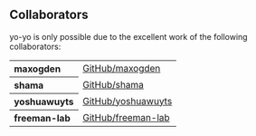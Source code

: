 ## Collaborators

yo-yo is only possible due to the excellent work of the following collaborators:

<table><tbody><tr><th align="left">maxogden</th><td><a href="https://github.com/maxogden">GitHub/maxogden</a></td></tr>
<tr><th align="left">shama</th><td><a href="https://github.com/shama">GitHub/shama</a></td></tr>
<tr><th align="left">yoshuawuyts</th><td><a href="https://github.com/yoshuawuyts">GitHub/yoshuawuyts</a></td></tr>
<tr><th align="left">freeman-lab</th><td><a href="https://github.com/freeman-lab">GitHub/freeman-lab</a></td></tr>
</tbody></table>
